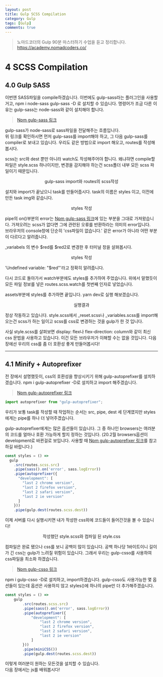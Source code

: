 ```yaml
---
layout: post
title: Gulp SCSS Compilation
category: Gulp
tags: [Gulp]
comments: true
---
```


> 노마드코더의 Gulp 90분 마스터하기 수업을 듣고 정리합니다. <https://academy.nomadcoders.co/>

# 4 SCSS Compilation

## 4.0 Gulp SASS

이번엔 SASS파일을 compile하겠습니다. 이번에도 gulp-sass라는 플러그인을 사용할거고, npm i node-sass gulp-sass -D 로 설치할 수 있습니다. 명령어가 조금 다른 이유는 gulp-sass는 node-sass와 같이 설치해야 합니다.

> [Npm gulp-sass 링크](https://www.npmjs.com/package/gulp-sass)

gulp-sass가 node-sass로 sass파일을 전달해주는 흐름입니다.  
위 링크를 확인하시면 먼저 gulp-sass를 import해야 하고, 그 다음 gulp-sass를 compiler로 보내고 있습니다. 우리도 같은 방법으로 import 해오고, routes를 작성해봅시다.  

scss는 src와 dest 뿐만 아니라 watch도 작성해주어야 합니다. 왜냐햐면 compile할 파일은 style.scss 하나이지만, 변경을 감지해야 하는건 scss폴더 내부 모든 scss 파일이기 때문입니다.

<center>
<figure>
<img src="/assets/post-img/gulp/nomad_gulp_5-1.jpg" alt="">
<figcaption>gulp-sass import와 routes의 scss작성</figcaption>
</figure>
</center>

설치와 import가 끝났으니 task를 만들어줍시다. task의 이름은 styles 이고, 이전에 만든 task img와 같습니다.

<center>
<figure>
<img src="/assets/post-img/gulp/nomad_gulp_5-2.jpg" alt="">
<figcaption>styles 작성</figcaption>
</figure>
</center>

pipe의 on()부분의 error는 [Npm gulp-sass 링크](https://www.npmjs.com/package/gulp-sass)에 있는 부분을 그대로 가져왔습니다. 가져오려는 scss가 없다면 그에 관련된 오류를 반환하라는 의미의 error입니다.  
브라우저의 console창에 단순히 'css파일이 없습니다.' 같은 error가 아니라 어떤 부분이 다르다고 알려줍니다.  

_variabels 의 변수 $red를 $red2로 변경한 후 터미널 창을 살펴봅시다.

<center>
<figure>
<img src="/assets/post-img/gulp/nomad_gulp_5-4.jpg" alt="">
<figcaption>styles 작성</figcaption>
</figure>
</center>

'Undefined variable: "$red"'라고 정확히 알려줍니다.

다시 코드로 돌아가서 watch부분에도 styles를 추가하여 주었습니다. 위에서 말했듯이 모든 파일 정보를 넣은 routes.scss.watch를 첫번째 인자로 넣었습니다.  

assets부분에 styles를 추가하면 끝입니다. yarn dev로 실행 해보겠습니다. 

<center>
<figure>
<img src="/assets/post-img/gulp/nomad_gulp_5-3.jpg" alt="">
<figcaption>실행결과</figcaption>
</figure>
</center>

정상 작동하고 있습니다. style.scss에서 _reset.scss나 _variables.scss를 import해오는건 scss가 하는 일이고 scss를 css로 변경하는 것을 gulp가 한 것 입니다.  

사실 style.scss를 살펴보면 display: flex나 flex-direction: column와 같이 최신 css 문법을 사용하고 있습니다. 이건 모든 브라우저가 이해할 수는 없을 것입니다. 다음장에선 우리의 css를 좀 더 호환성 좋게 만들어봅시다! 

----

## 4.1 Minify + Autoprefixer

전 장에서 설명했듯이, css의 호환성을 향상시키기 위해 gulp-autoprefixer를 설치하겠습니다. npm i gulp-autoprefixer -D로 설치하고 import 해주겠습니다.

> [Npm gulp-autoprefixer 링크](https://www.npmjs.com/package/gulp-autoprefixer)

```javascript
import autoprefixer from "gulp-autoprefixer";
```

우리가 보통 task를 작성할 때 작업하는 순서는 src, pipe, dest 세 단계였지만 styles에게는 pipe를 하나 더 넣어주겠습니다.  

gulp-autoprefixer에게는 많은 옵션들이 있습니다. 그 중 하나인 browsers는 여러분의 코드를 얼마나 호환 가능하게 할지 정하는 것입니다. (20.2월 browsers옵션이 development로 바뀐걸로 보입니다. 사용할 때 [Npm gulp-autoprefixer 링크](https://www.npmjs.com/package/gulp-autoprefixer)를 참고하길 바랍니다.)

```javascript
const styles = () => 
  gulp
    .src(routes.scss.src)
    .pipe(sass().on('error', sass.logError))
    .pipe(autoprefixer({
      "development": [
        "last 2 chrome version",
        "last 2 firefox version",
        "last 2 safari version",
        "last 2 ie version"
      ]
    }))
    .pipe(gulp.dest(routes.scss.dest))
```

이제 서버를 다시 실행시키면 내가 작성한 css외에 코드들이 들어간것을 볼 수 있습니다!

<center>
<figure>
<img src="/assets/post-img/gulp/nomad_gulp_5-5.jpg" alt="">
<figcaption>작성했던 style.scss와 컴파일 된 style.css</figcaption>
</figure>
</center>

컴파일은 완료 됐으나 css를 보니 공백이 많이 있습니다. 공백 하나당 1바이트이니 길이가 긴 css는 gulp가 느려질 위험이 있습니다. 그래서 우리는 gulp-csso를 사용하여 css파일을 최소화 하겠습니다. 

> [Npm gulp-csso 링크](https://www.npmjs.com/package/gulp-csso)

npm i gulp-csso -D로 설치하고, import하겠습니다. gulp-csso도 사용가능한 몇 옵션들이 있는데 옵션은 사용하지 않고 styles()에 하나의 pipe만 더 추가해주겠습니다.

```javascript
const styles = () => 
	gulp
		.src(routes.scss.src)
		.pipe(sass().on('error', sass.logError))
		.pipe(autoprefixer({
			"development": [
				"last 2 chrome version",
				"last 2 firefox version",
				"last 2 safari version",
				"last 2 ie version"
			]
		}))
		.pipe(miniCSS())
		.pipe(gulp.dest(routes.scss.dest))
```

이렇게 여러분이 원하는 모든것을 설치할 수 있습니다.  
다음 장에서는 js를 배워봅시다!
